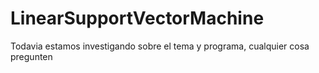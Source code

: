 # LinearSupportVectorMachine

Todavia estamos investigando sobre el tema y programa, cualquier cosa pregunten
